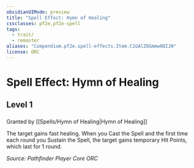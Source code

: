 ```yaml
---
obsidianUIMode: preview
title: "Spell Effect: Hymn of Healing"
cssclasses: pf2e,pf2e-spell
tags:
  - trait/
  - remaster
aliases: "Compendium.pf2e.spell-effects.Item.C1GAlZ6Gmmw0QIJN"
license: ORC
---
```

# Spell Effect: Hymn of Healing
## Level 1
### 






Granted by [[Spells/Hymn of Healing|Hymn of Healing]]

The target gains fast healing. When you Cast the Spell and the first time each round you Sustain the Spell, the target gains temporary Hit Points, which last for 1 round.

*Source: Pathfinder Player Core*
*ORC*